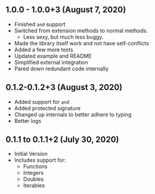 ## 1.0.0 - 1.0.0+3 (August 7, 2020)
- Finished `and` support
- Switched from extension methods to normal methods.
    - Less sexy, but much less buggy.
- Made the library itself work and not have self-conflicts
- Added a few more tests
- Updated example and README
- Simplified external integration
- Pared down redundant code internally

## 0.1.2-0.1.2+3 (August 3, 2020)
- Added support for `and`
- Added protected signature
- Changed up internals to better adhere to typing
- Better logs

## 0.1.1 to 0.1.1+2 (July 30, 2020)
- Initial Version
- Includes support for: 
    - Functions 
    - Integers 
    - Doubles 
    - Iterables
    